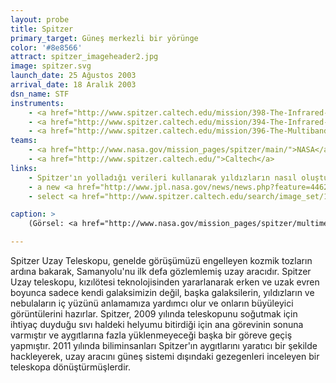 ```yaml
---
layout: probe
title: Spitzer
primary_target: Güneş merkezli bir yörünge
color: '#8e8566'
attract: spitzer_imageheader2.jpg
image: spitzer.svg
launch_date: 25 Ağustos 2003
arrival_date: 18 Aralık 2003
dsn_name: STF
instruments:
    - <a href="http://www.spitzer.caltech.edu/mission/398-The-Infrared-Array-Camera-IRAC-">kızılötesi kamera</a>
    - <a href="http://www.spitzer.caltech.edu/mission/394-The-Infrared-Spectrograph-IRS-">kızılötesi spektrograpf</a>
    - <a href="http://www.spitzer.caltech.edu/mission/396-The-Multiband-Imaging-Photometer-MIPS-">ışıkölçer</a>
teams:
    - <a href="http://www.nasa.gov/mission_pages/spitzer/main/">NASA</a> / <a href="http://www.jpl.nasa.gov/missions/spitzer-space-telescope/">JPL</a>
    - <a href="http://www.spitzer.caltech.edu/">Caltech</a>
links:
    - Spitzer'ın yolladığı verileri kullanarak yıldızların nasıl oluştuğunu daha iyi anlamaya çalışan bir <a href="http://www.milkywayproject.org/">vatandaş bilim projesi</a>
    - a new <a href="http://www.jpl.nasa.gov/news/news.php?feature=4462">scientific discovery</a> made by citizen scientists using Spitzer data
    - select <a href="http://www.spitzer.caltech.edu/search/image_set/100?by_type=astronomical&page=1&tabs=hidden">astronomical images</a> taken by Spitzer

caption: >
    (Görsel: <a href="http://www.nasa.gov/mission_pages/spitzer/multimedia/pia13932.html">Samanyolu'nun merkezinin</a> Spitzer'ın kızılötesi kamerası tarafından çekilmiş görüntüsü, NASA/JPL-Caltech)

---
```

Spitzer Uzay Teleskopu, genelde görüşümüzü engelleyen kozmik tozların ardına bakarak, Samanyolu'nu ilk defa gözlemlemiş uzay aracıdır. Spitzer Uzay teleskopu, kızılötesi teknolojisinden yararlanarak erken ve uzak evren boyunca sadece kendi galaksimizin değil, başka galaksilerin, yıldızların ve nebulaların iç yüzünü anlamamıza yardımcı olur ve onların büyüleyici görüntülerini hazırlar. Spitzer, 2009 yılında teleskopunu soğutmak için ihtiyaç duyduğu sıvı haldeki helyumu bitirdiği için ana görevinin sonuna varmıştır ve aygıtlarına fazla yüklenmeyeceği başka bir göreve geçiş yapmıştır. 2011 yılında biliminsanları Spitzer'ın aygıtlarını yaratıcı bir şekilde hackleyerek, uzay aracını güneş sistemi dışındaki gezegenleri inceleyen bir teleskopa dönüştürmüşlerdir.